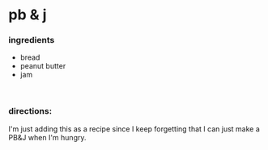 # pb & j

### ingredients
- bread
- peanut butter
- jam

<br>

### directions:

I'm just adding this as a recipe since I keep forgetting that I can just make a PB&J when I'm hungry.
